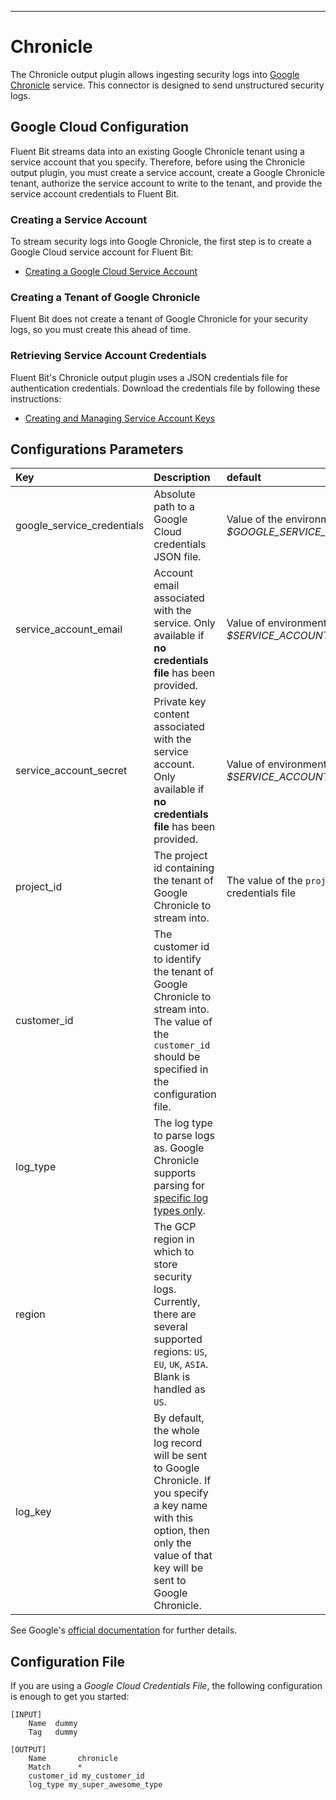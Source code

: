 ---

# Chronicle

The Chronicle output plugin allows ingesting security logs into [Google Chronicle](https://chronicle.security/) service. This connector is designed to send unstructured security logs.

## Google Cloud Configuration

Fluent Bit streams data into an existing Google Chronicle tenant using a service account that you specify. Therefore, before using the Chronicle output plugin, you must create a service account, create a Google Chronicle tenant, authorize the service account to write to the tenant, and provide the service account credentials to Fluent Bit.

### Creating a Service Account

To stream security logs into Google Chronicle, the first step is to create a Google Cloud service account for Fluent Bit:

* [Creating a Google Cloud Service Account](https://cloud.google.com/iam/docs/creating-managing-service-accounts)

### Creating a Tenant of Google Chronicle

Fluent Bit does not create a tenant of Google Chronicle for your security logs, so you must create this ahead of time.

### Retrieving Service Account Credentials

Fluent Bit's Chronicle output plugin uses a JSON credentials file for authentication credentials. Download the credentials file by following these instructions:

* [Creating and Managing Service Account Keys](https://cloud.google.com/iam/docs/creating-managing-service-account-keys)

## Configurations Parameters

| Key | Description | default |
| :--- | :--- | :--- |
| google\_service\_credentials | Absolute path to a Google Cloud credentials JSON file. | Value of the environment variable _$GOOGLE\_SERVICE\_CREDENTIALS_ |
| service\_account\_email | Account email associated with the service. Only available if **no credentials file** has been provided. | Value of environment variable _$SERVICE\_ACCOUNT\_EMAIL_ |
| service\_account\_secret | Private key content associated with the service account. Only available if **no credentials file** has been provided. | Value of environment variable _$SERVICE\_ACCOUNT\_SECRET_ |
| project\_id | The project id containing the tenant of Google Chronicle to stream into. | The value of the `project_id` in the credentials file |
| customer\_id | The customer id to identify the tenant of Google Chronicle to stream into. The value of the `customer_id` should be specified in the configuration file. |  |
| log\_type | The log type to parse logs as. Google Chronicle supports parsing for [specific log types only](https://cloud.google.com/chronicle/docs/ingestion/parser-list/supported-default-parsers). |  |
| region | The GCP region in which to store security logs. Currently, there are several supported regions: `US`, `EU`, `UK`, `ASIA`. Blank is handled as `US`.   |  |
| log\_key | By default, the whole log record will be sent to Google Chronicle. If you specify a key name with this option, then only the value of that key will be sent to Google Chronicle. | |

See Google's [official documentation](https://cloud.google.com/chronicle/docs/reference/ingestion-api) for further details.

## Configuration File

If you are using a _Google Cloud Credentials File_, the following configuration is enough to get you started:

```text
[INPUT]
    Name  dummy
    Tag   dummy

[OUTPUT]
    Name       chronicle
    Match      *
    customer_id my_customer_id
    log_type my_super_awesome_type
```
